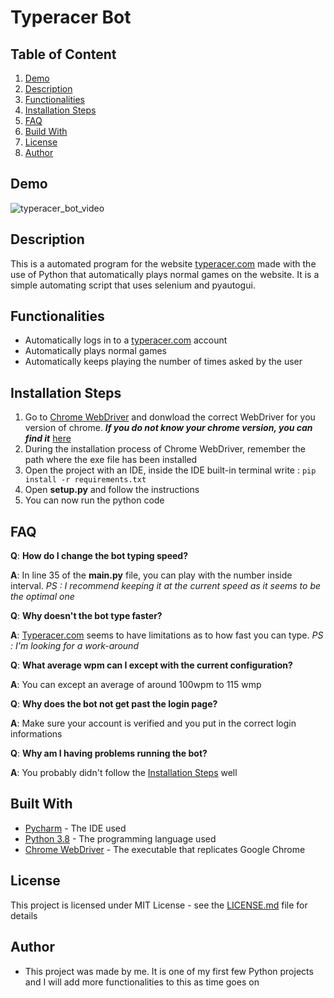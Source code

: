 # Typeracer Bot

## Table of Content

1. [Demo](#Demo)
2. [Description](#Description)
3. [Functionalities](#Functionalities)
4. [Installation Steps](#Installation-Steps)
5. [FAQ](#FAQ)
6. [Build With](#Built-With)
7. [License](#License)
8. [Author](#Author)

## Demo 

![typeracer_bot_video](https://imgur.com/4ELfUT3)

## Description

This is a automated program for the website [typeracer.com](https://play.typeracer.com/) made with the use of Python that automatically plays normal games on the website. It is a simple automating script that uses selenium and pyautogui. 

## Functionalities

* Automatically logs in to a [typeracer.com](https://play.typeracer.com/) account 
* Automatically plays normal games
* Automatically keeps playing the number of times asked by the user

## Installation Steps

1. Go to [Chrome WebDriver](https://chromedriver.chromium.org/downloads) and donwload the correct WebDriver for you version of chrome. **_If you do not know your chrome version, you can find it_** [here](https://www.whatismybrowser.com/detect/what-version-of-chrome-do-i-have)
2. During the installation process of Chrome WebDriver, remember the path where the exe file has been installed
3. Open the project with an IDE, inside the IDE built-in terminal write : `pip install -r requirements.txt`
4. Open **setup.py** and follow the instructions
5. You can now run the python code

## FAQ

**Q**: **How do I change the bot typing speed?**

**A**: In line 35 of the **main.py** file, you can play with the number inside interval. _PS : I recommend keeping it at the current speed as it seems to be the optimal one_


**Q**: **Why doesn't the bot type faster?**

**A**: [Typeracer.com](https://play.typeracer.com/) seems to have limitations as to how fast you can type. _PS : I'm looking for a work-around_


**Q**: **What average wpm can I except with the current configuration?**

**A**: You can except an average of around 100wpm to 115 wmp


**Q**: **Why does the bot not get past the login page?**

**A**: Make sure your account is verified and you put in the correct login informations


**Q**: **Why am I having problems running the bot?**

**A**: You probably didn't follow the [Installation Steps](#Installation-Steps) well

## Built With

* [Pycharm](https://www.jetbrains.com/pycharm/) - The IDE used
* [Python 3.8](https://www.python.org/) - The programming language used
* [Chrome WebDriver](https://chromedriver.chromium.org/downloads) - The executable that replicates Google Chrome   

## License 

This project is licensed under MIT License - see the [LICENSE.md](https://github.com/ousmanebarry/typeracer-bot/blob/main/LICENSE) file for details

## Author

* This project was made by me. It is one of my first few Python projects and I will add more functionalities to this as time goes on
